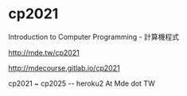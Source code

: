 # cp2021
Introduction to Computer Programming - 計算機程式

http://mde.tw/cp2021

http://mdecourse.gitlab.io/cp2021

cp2021 ~ cp2025 -- heroku2 At Mde dot TW
